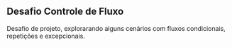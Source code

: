## Desafio Controle de Fluxo

Desafio de projeto, explorarando alguns cenários com fluxos condicionais, repetições e excepcionais.

